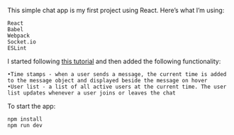 This simple chat app is my first project using React. Here’s what I’m using:  

	React 
	Babel 
	Webpack
	Socket.io 
	ESLint 

I started following [this tutorial](https://www.coderfactoryacademy.edu.au/posts/how-you-can-build-facebook-messenger-chat-app-with-reactjs) and then added the following functionality:

	•Time stamps - when a user sends a message, the current time is added to the message object and displayed beside the message on hover
	•User list - a list of all active users at the current time. The user list updates whenever a user joins or leaves the chat

To start the app:

	npm install
	npm run dev
